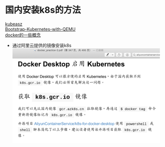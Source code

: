 # 国内安装k8s的方法

[kubeasz](https://github.com/easzlab/kubeasz)      
[Bootstrap-Kubernetes-with-QEMU](https://github.com/zimmertr/[Bootstrap-Kubernetes-with-QEMU)   
[docker的一些概念](https://zhangguanzhang.github.io/2018/01/10/docker的一些概念/)

- 通过阿里云提供的镜像安装k8s
![install_k8s_through_aliyun](images/install_k8s.jpg)